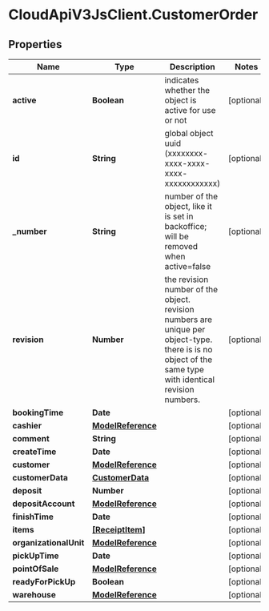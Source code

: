 # CloudApiV3JsClient.CustomerOrder

## Properties
Name | Type | Description | Notes
------------ | ------------- | ------------- | -------------
**active** | **Boolean** | indicates whether the object is active for use or not | [optional] 
**id** | **String** | global object uuid (xxxxxxxx-xxxx-xxxx-xxxx-xxxxxxxxxxxx) | [optional] 
**_number** | **String** | number of the object, like it is set in backoffice; will be removed when active&#x3D;false | [optional] 
**revision** | **Number** | the revision number of the object. revision numbers are unique per object-type. there is is no object of the same type with identical revision numbers. | [optional] 
**bookingTime** | **Date** |  | [optional] 
**cashier** | [**ModelReference**](ModelReference.md) |  | [optional] 
**comment** | **String** |  | [optional] 
**createTime** | **Date** |  | [optional] 
**customer** | [**ModelReference**](ModelReference.md) |  | [optional] 
**customerData** | [**CustomerData**](CustomerData.md) |  | [optional] 
**deposit** | **Number** |  | [optional] 
**depositAccount** | [**ModelReference**](ModelReference.md) |  | [optional] 
**finishTime** | **Date** |  | [optional] 
**items** | [**[ReceiptItem]**](ReceiptItem.md) |  | [optional] 
**organizationalUnit** | [**ModelReference**](ModelReference.md) |  | [optional] 
**pickUpTime** | **Date** |  | [optional] 
**pointOfSale** | [**ModelReference**](ModelReference.md) |  | [optional] 
**readyForPickUp** | **Boolean** |  | [optional] 
**warehouse** | [**ModelReference**](ModelReference.md) |  | [optional] 


